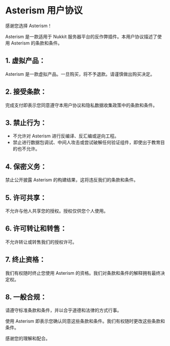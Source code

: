 # **Asterism 用户协议**

感谢您选择 Asterism！

Asterism 是一款适用于 Nukkit 服务器平台的反作弊插件。本用户协议描述了使用 Asterism 的条款和条件。

## **1. 虚拟产品：**
Asterism 是一款虚拟产品。一旦购买，将不予退款。请谨慎做出购买决定。

## **2. 接受条款：**
完成支付即表示您同意遵守本用户协议和隐私数据收集政策中的条款和条件。

## **3. 禁止行为：**
- 不允许对 Asterism 进行反编译、反汇编或逆向工程。
- 禁止进行数据包调试、中间人攻击或尝试破解任何验证组件，即使出于教育目的也不允许。

## **4. 保密义务：**
禁止公开披露 Asterism 的构建结果，这将违反我们的条款和条件。

## **5. 许可共享：**
不允许与他人共享您的授权。授权仅供您个人使用。

## **6. 许可转让和转售：**
不允许转让或转售我们的授权许可。

## **7. 终止资格：**
我们有权随时终止您使用 Asterism 的资格。我们对条款和条件的解释拥有最终决定权。

## **8. 一般合规：**
请遵守标准条款和条件，并以合乎道德和法律的方式行事。

使用 Asterism 即表示您确认同意这些条款和条件。我们有权随时更改这些条款和条件。

感谢您的理解和配合。